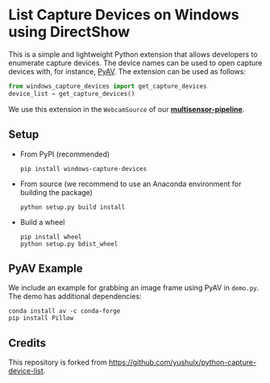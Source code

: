 # List Capture Devices on Windows using DirectShow
This is a simple and lightweight Python extension that allows developers to enumerate capture devices. The device names can be used to open capture devices with, for instance, [PyAV](https://pyav.org/). The extension can be used as follows:

```python
from windows_capture_devices import get_capture_devices
device_list = get_capture_devices()
```

We use this extension in the `WebcamSource` of our [**multisensor-pipeline**](https://github.com/DFKI-Interactive-Machine-Learning/multisensor-pipeline).

## Setup

* From PyPI (recommended)
  ```commandline
  pip install windows-capture-devices
  ```
* From source (we recommend to use an Anaconda environment for building the package)
  ```commandline
  python setup.py build install
  ```
* Build a wheel
  ```commandline
  pip install wheel
  python setup.py bdist_wheel 
  ```

## PyAV Example
We include an example for grabbing an image frame using PyAV in `demo.py`. The demo has additional dependencies:

```commandline
conda install av -c conda-forge
pip install Pillow
```

## Credits
This repository is forked from https://github.com/yushulx/python-capture-device-list.